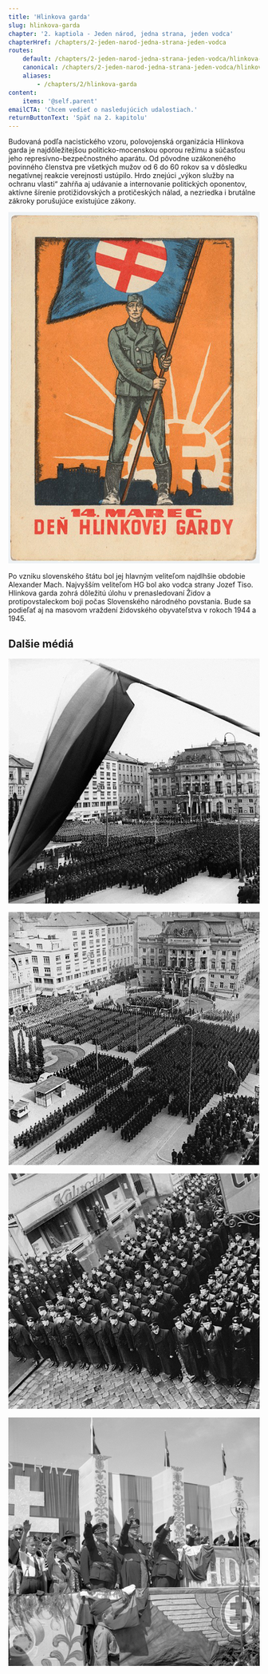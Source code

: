 ```yaml
---
title: 'Hlinkova garda'
slug: hlinkova-garda
chapter: '2. kaptiola - Jeden národ, jedna strana, jeden vodca'
chapterHref: /chapters/2-jeden-narod-jedna-strana-jeden-vodca
routes:
    default: /chapters/2-jeden-narod-jedna-strana-jeden-vodca/hlinkova-garda
    canonical: /chapters/2-jeden-narod-jedna-strana-jeden-vodca/hlinkova-garda
    aliases:
        - /chapters/2/hlinkova-garda
content:
    items: '@self.parent'
emailCTA: 'Chcem vedieť o nasledujúcich udalostiach.'
returnButtonText: 'Späť na 2. kapitolu'
---
```


<span class="drop-cap">B</span>udovaná podľa nacistického vzoru, polovojenská organizácia Hlinkova garda je najdôležitejšou politicko-mocenskou oporou režimu a súčasťou jeho represívno-bezpečnostného aparátu. Od pôvodne uzákoneného povinného členstva pre všetkých mužov od 6 do 60 rokov sa v dôsledku negatívnej reakcie verejnosti ustúpilo. Hrdo znejúci „výkon služby na ochranu vlasti“ zahŕňa aj udávanie a internovanie politických oponentov, aktívne šírenie protižidovských a protičeských nálad, a nezriedka i brutálne zákroky porušujúce existujúce zákony. 

[![Andrej Kováčik - 14. marec. Deň Hlinkovej gardy, 1935 – 1939, Slovenské národné múzeum - Historické múzeum, Bratislava](SVK_TMP.151.jpg "Andrej Kováčik - 14. marec. Deň Hlinkovej gardy")](http://www.webumenia.sk/dielo/SVK:TMP.151?collection=83)

Po vzniku slovenského štátu bol jej hlavným veliteľom najdlhšie obdobie Alexander Mach. Najvyšším veliteľom HG bol ako vodca strany Jozef Tiso. Hlinkova garda zohrá dôležitú úlohu v prenasledovaní Židov a protipovstaleckom boji počas Slovenského národného povstania. Bude sa podieľať aj na masovom vraždení židovského obyvateľstva v rokoch 1944 a 1945.  

## Dalšie médiá

[![Ladislav Roller , Jozef Teslík - Oslavy štátneho sviatku v Bratislave. 14. 3. 1941., Slovenský národný archív, Bratislava – fond STK](SVK_TMP.208.jpeg "Ladislav Roller , Jozef Teslík - Oslavy štátneho sviatku v Bratislave. 14. 3. 1941")](http://www.webumenia.sk/dielo/SVK:TMP.208?collection=83)

[![Ladislav Roller , Jozef Teslík - Oslavy štátneho sviatku v Bratislave. Na námestí sú zoradení členovia Hlinkovej gardy a slovenskej armády, 14. 3. 1941, Slovenský národný archív, Bratislava – fond STK](SVK_TMP.152.jpeg "Ladislav Roller , Jozef Teslík - Oslavy štátneho sviatku v Bratislave. Na námestí sú zoradení členovia Hlinkovej gardy a slovenskej armády")](http://www.webumenia.sk/dielo/SVK:TMP.152?collection=83)

[![Neznámy autor - Odhalenie pamätnej tabule gardistovi Antonovi Kopalovi v Bratislave, 10. 3.1941., Slovenský národný archív, Bratislava – fond STK](SVK_TMP.150.jpeg "Neznámy autor - Odhalenie pamätnej tabule gardistovi Antonovi Kopalovi v Bratislave")](http://www.webumenia.sk/dielo/SVK:TMP.150?collection=83)

[![Neznámy autor - Manifestačný nástup Hlinkovej dopravnej gardy v Bratislave, 1939, Slovenský národný archív, Bratislava – fond STK](SVK_TMP.205.jpeg "Neznámy autor - Manifestačný nástup Hlinkovej dopravnej gardy v Bratislave, 1939")](http://www.webumenia.sk/dielo/SVK:TMP.205?collection=83)